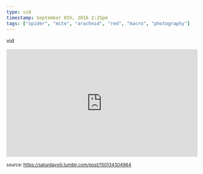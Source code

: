 ```yaml
---
type: vid
timestamp: September 8th, 2016 2:25pm
tags: ["spider", "mite", "arachnid", "red", "macro", "photography"]
---
```

vid
<iframe width="500" height="281"  id="youtube_iframe" src="https://www.youtube.com/embed/6-nTPKJZxsQ?feature=oembed&amp;enablejsapi=1&amp;origin=http://safe.txmblr.com&amp;wmode=opaque" frameborder="0" allow="accelerometer; autoplay; clipboard-write; encrypted-media; gyroscope; picture-in-picture" allowfullscreen></iframe>                    
                                                    
<small>source: https://saturdayxiii.tumblr.com/post/150134304964</small>